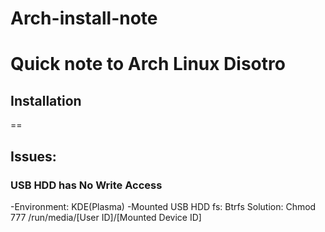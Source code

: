 # Arch-install-note
Quick note to Arch Linux Disotro
==

## Installation

==
## Issues:
### USB HDD has No Write Access
 -Environment: KDE(Plasma) 
 -Mounted USB HDD fs: Btrfs
Solution: Chmod 777 /run/media/[User ID]/[Mounted Device ID]

 
